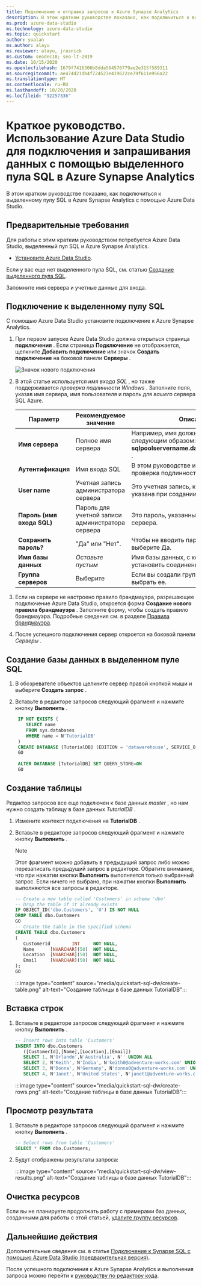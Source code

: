 ```yaml
---
title: Подключение и отправка запросов к Azure Synapse Analytics
description: В этом кратком руководстве показано, как подключиться к выделенному пулу SQL в Azure Synapse Analytics с помощью Azure Data Studio.
ms.prod: azure-data-studio
ms.technology: azure-data-studio
ms.topic: quickstart
author: yualan
ms.author: alayu
ms.reviewer: alayu, jrasnick
ms.custom: seodec18; seo-lt-2019
ms.date: 10/15/2020
ms.openlocfilehash: 1679f7416306b8dda564576779ae2e315f589311
ms.sourcegitcommit: ae474d21db4f724523e419622ce79f611e956a22
ms.translationtype: HT
ms.contentlocale: ru-RU
ms.lasthandoff: 10/20/2020
ms.locfileid: "92257336"
---
```

# <a name="quickstart-use-azure-data-studio-to-connect-and-query-data-using-a-dedicated-sql-pool-in-azure-synapse-analytics"></a>Краткое руководство. Использование Azure Data Studio для подключения и запрашивания данных с помощью выделенного пула SQL в Azure Synapse Analytics

В этом кратком руководстве показано, как подключиться к выделенному пулу SQL в Azure Synapse Analytics с помощью Azure Data Studio.

## <a name="prerequisites"></a>Предварительные требования
Для работы с этим кратким руководством потребуется Azure Data Studio, выделенный пул SQL и Azure Synapse Analytics.

- [Установите Azure Data Studio](./download-azure-data-studio.md).

Если у вас еще нет выделенного пула SQL, см. статью [Создание выделенного пула SQL](/azure/sql-data-warehouse/sql-data-warehouse-get-started-provision).

Запомните имя сервера и учетные данные для входа.


## <a name="connect-to-your-dedicated-sql-pool"></a>Подключение к выделенному пулу SQL

С помощью Azure Data Studio установите подключение к Azure Synapse Analytics.

1. При первом запуске Azure Data Studio должна открыться страница **подключения** . Если страница **Подключение** не отображается, щелкните **Добавить подключение** или значок **Создать подключение** на боковой панели **Серверы** .
   
   ![Значок нового подключения](media/quickstart-sql-dw/new-connection-icon.png)

2. В этой статье используется *имя входа SQL* , но также поддерживается *проверка подлинности Windows* . Заполните поля, указав имя сервера, имя пользователя и пароль для *вашего* сервера SQL Azure.

   |   Параметр    | Рекомендуемое значение | Описание |
   |--------------|-----------------|-------------| 
   | **Имя сервера** | Полное имя сервера | Например, имя должно выглядеть следующим образом: **sqlpoolservername.database.windows.net** . |
   | **Аутентификация** | Имя входа SQL| В этом руководстве используется проверка подлинности SQL. |
   | **User name** | Учетная запись администратора сервера | Это учетная запись, которая была указана при создании сервера. |
   | **Пароль (имя входа SQL)** | Пароль для учетной записи администратора сервера | Это пароль, указанный при создании сервера. |
   | **Сохранить пароль?** | "Да" или "Нет". | Чтобы не вводить пароль каждый раз, выберите Да. |
   | **Имя базы данных** | *Оставьте пустым* | Имя базы данных, с которой необходимо установить соединение. |
   | **Группа серверов** | Выберите <Default> | Если вы создали группу серверов, можно выбрать ее. | 

3. Если на сервере не настроено правило брандмауэра, разрешающее подключение Azure Data Studio, откроется форма **Создание нового правила брандмауэра** . Заполните форму, чтобы создать правило брандмауэра. Подробные сведения см. в разделе [Правила брандмауэра](/azure/sql-database/sql-database-firewall-configure).

4. После успешного подключения сервер откроется на боковой панели *Серверы* .

## <a name="create-a-database-in-your-dedicated-sql-pool"></a>Создание базы данных в выделенном пуле SQL

1. В обозревателе объектов щелкните сервер правой кнопкой мыши и выберите **Создать запрос** .

2. Вставьте в редакторе запросов следующий фрагмент и нажмите кнопку **Выполнить** .

   ```sql
    IF NOT EXISTS (
       SELECT name
       FROM sys.databases
       WHERE name = N'TutorialDB'
    )
    CREATE DATABASE [TutorialDB] (EDITION = 'datawarehouse', SERVICE_OBJECTIVE='DW100');
    GO  
    
    ALTER DATABASE [TutorialDB] SET QUERY_STORE=ON
    GO
   ```

## <a name="create-a-table"></a>Создание таблицы

Редактор запросов все еще подключен к базе данных *master* , но нам нужно создать таблицу в базе данных *TutorialDB* . 

1. Измените контекст подключения на **TutorialDB** .

2. Вставьте в редакторе запросов следующий фрагмент и нажмите кнопку **Выполнить** .

   > [!NOTE]
   > Этот фрагмент можно добавить в предыдущий запрос либо можно перезаписать предыдущий запрос в редакторе. Обратите внимание, что при нажатии кнопки **Выполнить** выполняется только выбранный запрос. Если ничего не выбрано, при нажатии кнопки **Выполнить** выполняются все запросы в редакторе.

   ```sql
   -- Create a new table called 'Customers' in schema 'dbo'
   -- Drop the table if it already exists
   IF OBJECT_ID('dbo.Customers', 'U') IS NOT NULL
   DROP TABLE dbo.Customers
   GO
   -- Create the table in the specified schema
   CREATE TABLE dbo.Customers
   (
      CustomerId        INT     NOT NULL,
      Name      [NVARCHAR](50)  NOT NULL,
      Location  [NVARCHAR](50)  NOT NULL,
      Email     [NVARCHAR](50)  NOT NULL
   );
   GO
   ```

    :::image type="content" source="media/quickstart-sql-dw/create-table.png" alt-text="Создание таблицы в базе данных TutorialDB":::


## <a name="insert-rows"></a>Вставка строк

1. Вставьте в редакторе запросов следующий фрагмент и нажмите кнопку **Выполнить** .

   ```sql
   -- Insert rows into table 'Customers'
   INSERT INTO dbo.Customers
      ([CustomerId],[Name],[Location],[Email])
      SELECT 1, N'Orlando',N'Australia', N'' UNION ALL
      SELECT 2, N'Keith', N'India', N'keith0@adventure-works.com' UNION ALL
      SELECT 3, N'Donna', N'Germany', N'donna0@adventure-works.com' UNION ALL
      SELECT 4, N'Janet', N'United States', N'janet1@adventure-works.com'
   ```

    :::image type="content" source="media/quickstart-sql-dw/create-rows.png" alt-text="Создание таблицы в базе данных TutorialDB":::

## <a name="view-the-result"></a>Просмотр результата

1. Вставьте в редакторе запросов следующий фрагмент и нажмите кнопку **Выполнить** .

   ```sql
   -- Select rows from table 'Customers'
   SELECT * FROM dbo.Customers;
   ```

2. Будут отображены результаты запроса:

    :::image type="content" source="media/quickstart-sql-dw/view-results.png" alt-text="Создание таблицы в базе данных TutorialDB":::


## <a name="clean-up-resources"></a>Очистка ресурсов

Если вы не планируете продолжать работу с примерами баз данных, созданными для работы с этой статьей, [удалите группу ресурсов](/azure/azure/synapse-analytics/sql-data-warehouse/create-data-warehouse-portal#clean-up-resources).

## <a name="next-steps"></a>Дальнейшие действия
Дополнительные сведения см. в статье [Подключение к Synapse SQL с помощью Azure Data Studio (предварительная версия)](https://docs.microsoft.com/azure/synapse-analytics/sql/get-started-azure-data-studio).

После успешного подключения к Azure Synapse Analytics и выполнения запроса можно перейти к [руководству по редактору кода](tutorial-sql-editor.md).